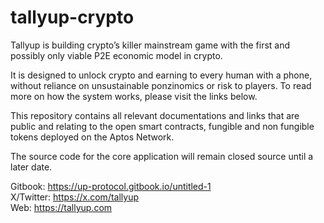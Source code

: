 # tallyup-crypto
Tallyup is building crypto’s killer mainstream game with the first and possibly only viable P2E economic model in crypto.

It is designed to unlock crypto and earning to every human with a phone, without reliance on unsustainable ponzinomics or risk to players. To read more on how the system works, please visit the links below.

This repository contains all relevant documentations and links that are public and relating to the open smart contracts, fungible and non fungible tokens deployed on the Aptos Network.

The source code for the core application will remain closed source until a later date.

Gitbook: https://up-protocol.gitbook.io/untitled-1  
X/Twitter: https://x.com/tallyup  
Web: https://tallyup.com  
